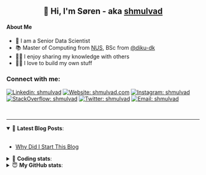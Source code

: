 <h2 align="center">
	👋 Hi, I'm Søren - aka <a href="https://shmulvad.com">shmulvad</a>
</h2>

#### About Me
- 🤖 I am a Senior Data Scientist
- 📚 Master of Computing from [NUS], BSc from [@diku-dk]
- 👨‍🏫 I enjoy sharing my knowledge with others
- 👨‍💻 I love to build my own stuff

### Connect with me:

[![Linkedin: shmulvad](https://img.shields.io/badge/shmulvad-blue?style=flat&logo=Linkedin&logoColor=white)][linkedin]
[![Website: shmulvad.com](https://img.shields.io/badge/shmulvad.com-47CCCC?&style=flat&logo=Google-Chrome&logoColor=white)][website]
[![Instagram: shmulvad](https://img.shields.io/badge/-@shmulvad-purple?style=flat&logo=Instagram&logoColor=white)][instagram]
[![StackOverflow: shmulvad](https://img.shields.io/badge/shmulvad-FE7A16?style=flat&logo=stack-overflow&logoColor=white)][stackOverflow]
[![Twitter: shmulvad](https://img.shields.io/badge/@shmulvad-1ca0f1?style=flat&logo=twitter&logoColor=white)][twitter]
[![Email: shmulvad](https://img.shields.io/badge/shmulvad-D14836?style=flat&logo=gmail&logoColor=white)][mail]

<br />

---

<details open>
 <summary>📕 <b>Latest Blog Posts</b>: </summary>

<br>

<!-- BLOG-POST-LIST:START -->
- [Why Did I Start This Blog](https://shmulvad.com/blog/why-did-start-this-blog)
<!-- BLOG-POST-LIST:END -->

</details>

<!-- --- -->

<details>
 <summary>🤖 <b>Coding stats</b>: </summary>

<br>

NOTE: Doesn't track coding at work or work done in environments such as Jupyter Notebooks.

<!--START_SECTION:waka-->
![Code Time](http://img.shields.io/badge/Code%20Time-2%2C952%20hrs-blue)

**I'm an Early 🐤** 

```text
🌞 Morning                1810 commits        ███████░░░░░░░░░░░░░░░░░░   27.52 % 
🌆 Daytime                2751 commits        ██████████░░░░░░░░░░░░░░░   41.83 % 
🌃 Evening                1427 commits        █████░░░░░░░░░░░░░░░░░░░░   21.70 % 
🌙 Night                  588 commits         ██░░░░░░░░░░░░░░░░░░░░░░░   08.94 % 
```


📊 **This Week I Spent My Time On** 

```text
💬 Programming Languages: 
TypeScript               2 hrs 8 mins        ██████████░░░░░░░░░░░░░░░   40.87 % 
Python                   1 hr 50 mins        █████████░░░░░░░░░░░░░░░░   35.03 % 
Other                    55 mins             ████░░░░░░░░░░░░░░░░░░░░░   17.44 % 
Text                     6 mins              █░░░░░░░░░░░░░░░░░░░░░░░░   02.06 % 
Markdown                 5 mins              ░░░░░░░░░░░░░░░░░░░░░░░░░   01.72 % 

🔥 Editors: 
VS Code                  4 hrs 14 mins       ████████████████████░░░░░   80.66 % 
Zsh                      54 mins             ████░░░░░░░░░░░░░░░░░░░░░   17.27 % 
Sublime Text             6 mins              █░░░░░░░░░░░░░░░░░░░░░░░░   02.06 % 

🐱‍💻 Projects: 
km24-core                4 hrs 29 mins       █████████████████████░░░░   85.34 % 
company-scrapers         26 mins             ██░░░░░░░░░░░░░░░░░░░░░░░   08.46 % 
sitesentinel_manager     13 mins             █░░░░░░░░░░░░░░░░░░░░░░░░   04.14 % 
Unknown Project          6 mins              █░░░░░░░░░░░░░░░░░░░░░░░░   02.06 % 
```


 Last Updated on 05/12/2024 18:52:29 UTC
<!--END_SECTION:waka-->

</details>

<!-- --- -->

<details>
 <summary>😇 <b>My GitHub stats</b>: </summary>

<br>

<img align="left" alt="shmulvad's Github Stats" src="https://github-readme-stats.vercel.app/api?username=shmulvad&show_icons=true&hide_border=true" />

</details>



[website]: https://shmulvad.com
[twitter]: https://twitter.com/shmulvad
[linkedin]: https://linkedin.com/in/shmulvad
[instagram]: https://instagram.com/shmulvad
[stackOverflow]: https://stackoverflow.com/users/9248793/shmulvad
[mail]: mailto:shmulvad@gmail.com
[@diku-dk]: https://github.com/diku-dk
[github]: https://github.com/shmulvad
[NUS]: https://www.nus.edu.sg
